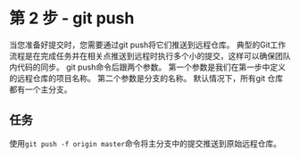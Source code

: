 # 第 2 步 - git push
当您准备好提交时，您需要通过git push将它们推送到远程仓库。 典型的Git工作流程是在完成任务并在相关点推送到远程时执行多个小的提交，这样可以确保团队内代码的同步。
git push命令后跟两个参数。 第一个参数是我们在第一步中定义的远程仓库的项目名称。 第二个参数是分支的名称。 默认情况下，所有git 仓库都有一个主分支。

## 任务
使用`git push -f origin master`命令将主分支中的提交推送到原始远程仓库。
